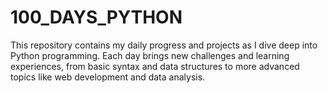 # 100_DAYS_PYTHON
This repository contains my daily progress and projects as I dive deep into Python programming. Each day brings new challenges and learning experiences, from basic syntax and data structures to more advanced topics like web development and data analysis.
